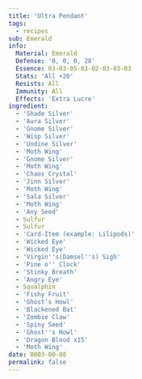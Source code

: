 ```yaml
---
title: 'Ultra Pendant'
tags:
  - recipes
sub: Emerald
info:
  Material: Emerald
  Defense: '0, 0, 0, 28'
  Essence: 03-03-05-03-02-03-03-03
  Stats: 'All +20'
  Resists: All
  Immunity: All
  Effects: 'Extra Lucre'
ingredient:
  - 'Shade Silver'
  - 'Aura Silver'
  - 'Gnome Silver'
  - 'Wisp Silver'
  - 'Undine Silver'
  - 'Moth Wing'
  - 'Gnome Silver'
  - 'Moth Wing'
  - 'Chaos Crystal'
  - 'Jinn Silver'
  - 'Moth Wing'
  - 'Sala Silver'
  - 'Moth Wing'
  - 'Any Seed'
  - Sulfur
  - Sulfur
  - 'Card-Item (example: Lilipods)'
  - 'Wicked Eye'
  - 'Wicked Eye'
  - 'Virgin''s(Damsel''s) Sigh'
  - 'Pine o'' Clock'
  - 'Stinky Breath'
  - 'Angry Eye'
  - Squalphin
  - 'Fishy Fruit'
  - 'Ghost’s Howl'
  - 'Blackened Bat'
  - 'Zombie Claw'
  - 'Spiny Seed'
  - 'Ghost''s Howl'
  - 'Dragon Blood x15'
  - 'Moth Wing'
date: 0003-00-00
permalink: false
---
```

